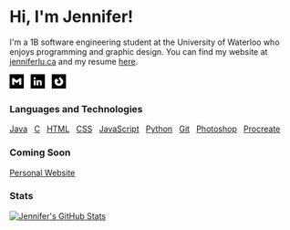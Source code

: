 # Hi, I'm Jennifer!

I'm a 1B software engineering student at the University of Waterloo who enjoys programming and graphic design. You can find my website at [jenniferlu.ca](http:/jenniferlu.ca) and my resume [here](https://github.com/jennifer-lu/jennifer-lu/blob/main/Resume.pdf).

<!-- Links to icons -->
[<img src="https://github.com/jennifer-lu/jennifer-lu/blob/main/gmail.png" title="Gmail" alt="Gmail" width="25" height="25">][1]&nbsp;&nbsp;&nbsp;[<img src="https://github.com/jennifer-lu/jennifer-lu/blob/main/linkedin.png" title="LinkedIn" alt="LinkedIn" width="25" height="25">][2]&nbsp;&nbsp;&nbsp;[<img src="https://github.com/jennifer-lu/jennifer-lu/blob/main/firefox.png" title="Firefox Add-ons" alt="Firefox Add-ons" width="25" height="25">][3]

<!-- Links to social media profiles -->
[1]: mailto:jenniferlugm@gmail.com
[2]: https://www.linkedin.com/in/jennifer-lu-4334b7173/
[3]: https://addons.mozilla.org/en-CA/firefox/user/15662468/

### Languages and Technologies

[Java]()&nbsp;&nbsp;&nbsp;[C]()&nbsp;&nbsp;&nbsp;[HTML]()&nbsp;&nbsp;&nbsp;[CSS]()&nbsp;&nbsp;&nbsp;[JavaScript]()&nbsp;&nbsp;&nbsp;[Python]()&nbsp;&nbsp;&nbsp;[Git]()&nbsp;&nbsp;&nbsp;[Photoshop]()&nbsp;&nbsp;&nbsp;[Procreate]()

### Coming Soon

[Personal Website](https://github.com/jennifer-lu/Personal-Website)

### Stats

[![Jennifer's GitHub Stats](https://github-readme-stats.vercel.app/api?username=jennifer-lu&title_color=f5f5f5&text_color=f5f5f5&icon_color=f5f5f5&bg_color=000000)](https://github.com/anuraghazra/github-readme-stats)

